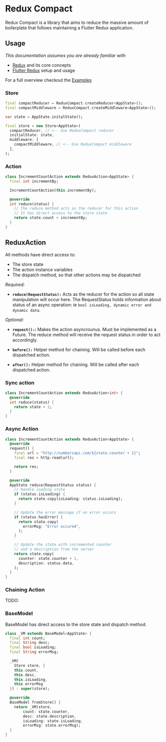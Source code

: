 # Redux Compact

Redux Compact is a library that aims to reduce the massive amount of boilerplate that follows maintaining a Flutter Redux application.

## Usage

_This documentation assumes you are already familiar with_

- [Redux](https://pub.dev/packages/redux) and its core concepts
- [Flutter Redux](https://pub.dev/packages/flutter_redux) setup and usage

For a full overview checkout the [Examples](https://github.com/omaroskars/redux_compact/tree/master/example)

### Store

```dart
final compactReducer = ReduxCompact.createReducer<AppState>();
final compactMiddleware = ReduxCompact.createMiddleware<AppState>();

var state = AppState.initalState();

final store = new Store<AppState>(
  compactReducer, // <-- Use ReduxCompact reducer
  initialState: state,
  middleware: [
    compactMiddleware, // <-- Use ReduxCompact middleware
  ],
);
```

### Action

```dart
class IncrementCountAction extends ReduxAction<AppState> {
  final int incrementBy;

  IncrementCountAction(this.incrementBy);

  @override
  int reduce(status) {
    // The reduce method acts as the reducer for this action
    // It has direct access to the store state
    return state.count + incrementBy;
  }
}
```

## ReduxAction

All methods have direct access to:

- The store state
- The action instance variables
- The dispatch method, so that other actions may be dispatched

_Required:_

- **`reduce(RequestStatus):`** Acts as the reducer for the action so all state manipulation will occur here. The RequestStatus holds information about status of an async operation: ie `bool isLoading, dynamic error and dynamic data`.

_Optional:_

- **`request():`:** Makes the action asyncrounus. Must be implemented as a Future. The reduce method will receive the request status in order to act accordingly.

- **`before():`** Helper method for chaining. Will be called before each dispatched action.

- **`after():`** Helper method for chaining. Will be called after each dispatched action.

### Sync action

```dart
class IncrementCountAction extends ReduxAction<int> {
  @override
  int reduce(status) {
    return state + 1;
  }
}
```

### Async Action

```dart
class IncrementCountAction extends ReduxAction<AppState> {
  @override
  request() {
    final url = "http://numbersapi.com/${state.counter + 1}";
    final res = http.read(url);

    return res;
  }

  @override
  AppState reduce(RequestStatus status) {
    // Handle loading state
    if (status.isLoading) {
      return state.copy(isLoading: status.isLoading);
    }

    // Update the error message if an error occurs
    if (status.hasError) {
      return state.copy(
        errorMsg: "Error occured",
      );
    }

    // Update the state with incremented counter
    // and a description from the server
    return state.copy(
      counter: state.counter + 1,
      description: status.data,
    );
  }
}
```

### Chaining Action

TODO:

### BaseModel

BaseModel has direct access to the store state and dispatch method.

```dart
class _VM extends BaseModel<AppState> {
  final int count;
  final String desc;
  final bool isLoading;
  final String errorMsg;

  _VM(
    Store store, {
    this.count,
    this.desc,
    this.isLoading,
    this.errorMsg
  }) : super(store);

  @override
  BaseModel fromStore() {
    return _VM(store,
        count: state.counter,
        desc: state.description,
        isLoading: state.isLoading,
        errorMsg: state.errorMsg);
  }
}
```
